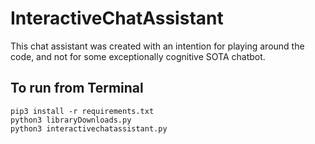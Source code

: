 # InteractiveChatAssistant
This chat assistant was created with an intention for playing around the code, and not for some exceptionally cognitive SOTA chatbot.


## To run from Terminal 

```
pip3 install -r requirements.txt
python3 libraryDownloads.py
python3 interactivechatassistant.py
```
